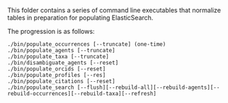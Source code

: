This folder contains a series of command line executables that normalize tables in preparation for populating ElasticSearch.

The progression is as follows:

    ./bin/populate_occurrences [--truncate] (one-time)
    ./bin/populate_agents [--truncate]
    ./bin/populate_taxa [--truncate]
    ./bin/disambiguate_agents [--reset]
    ./bin/populate_orcids [--reset]
    ./bin/populate_profiles [--res]
    ./bin/populate_citations [--reset]
    ./bin/populate_search [--flush][--rebuild-all][--rebuild-agents][--rebuild-occurrences][--rebuild-taxa][--refresh]